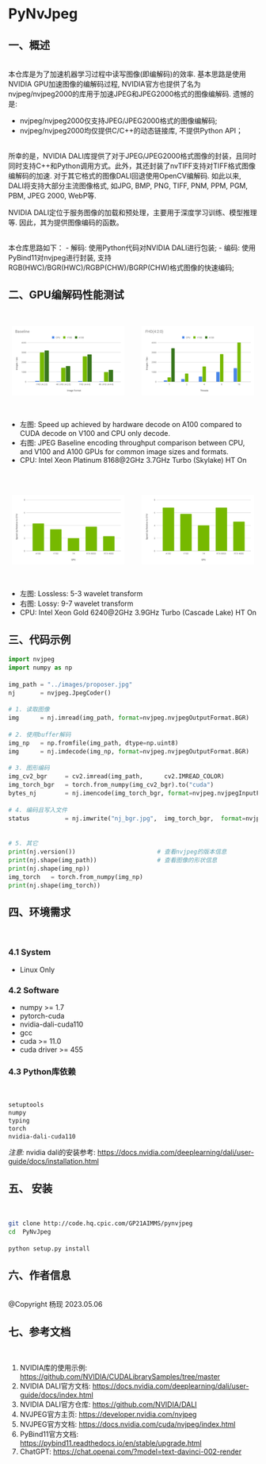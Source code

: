 # PyNvJpeg

## 一、概述
<br>
本仓库是为了加速机器学习过程中读写图像(即编解码)的效率. 基本思路是使用NVIDIA GPU加速图像的编解码过程, NVIDIA官方也提供了名为nvjpeg/nvjpeg2000的库用于加速JPEG和JPEG2000格式的图像编解码. 遗憾的是:

- nvjpeg/nvjpeg2000仅支持JPEG/JPEG2000格式的图像编解码;
- nvjpeg/nvjpeg2000均仅提供C/C++的动态链接库, 不提供Python API；

<br>
所幸的是，NVIDIA DALI库提供了对于JPEG/JPEG2000格式图像的封装，且同时同时支持C++和Python调用方式。此外，其还封装了nvTIFF支持对TIFF格式图像编解码的加速. 对于其它格式的图像DALI回退使用OpenCV编解码. 如此以来, DALI将支持大部分主流图像格式, 如JPG, BMP, PNG, TIFF, PNM, PPM, PGM, PBM, JPEG 2000, WebP等.

NVIDIA DALI定位于服务图像的加载和预处理，主要用于深度学习训练、模型推理等. 因此，其为提供图像编码的函数。

<br>
本仓库思路如下：
- 解码: 使用Python代码对NVIDIA DALI进行包装;
- 编码: 使用PyBind11对nvjpeg进行封装, 支持RGB(HWC)/BGR(HWC)/RGBP(CHW)/BGRP(CHW)格式图像的快速编码;

<br>

## 二、GPU编解码性能测试
<br>

<p align="center">
  <img alt="baseline" src="benchmark/baseline.png" width="45%">
&nbsp; &nbsp; &nbsp; &nbsp;
  <img alt="fhd" src="benchmark/fhd.png" width="45%">
</p>

<br>

- 左图: Speed up achieved by hardware decode on A100 compared to CUDA decode on V100 and CPU only decode.
- 右图: JPEG Baseline encoding throughput comparison between CPU, and V100 and A100 GPUs for common image sizes and formats.
- CPU: Intel Xeon Platinum 8168@2GHz 3.7GHz Turbo (Skylake) HT On


<br><br>

<p align="center">
  <img alt="lossless_updated" src="benchmark/lossless_updated.png" width="45%">
&nbsp; &nbsp; &nbsp; &nbsp;
  <img alt="lossy_updated" src="benchmark/lossy_updated.png" width="45%">
</p>

<br>

- 左图: Lossless: 5-3 wavelet transform
- 右图: Lossy: 9-7 wavelet transform
- CPU: Intel Xeon Gold 6240@2GHz 3.9GHz Turbo (Cascade Lake) HT On


## 三、代码示例
```python
import nvjpeg
import numpy as np

img_path = "../images/proposer.jpg"
nj       = nvjpeg.JpegCoder()

# 1. 读取图像
img      = nj.imread(img_path, format=nvjpeg.nvjpegOutputFormat.BGR)

# 2. 使用buffer解码
img_np   = np.fromfile(img_path, dtype=np.uint8)
img      = nj.imdecode(img_np, format=nvjpeg.nvjpegOutputFormat.BGR)

# 3. 图形编码
img_cv2_bgr     = cv2.imread(img_path,      cv2.IMREAD_COLOR)
img_torch_bgr   = torch.from_numpy(img_cv2_bgr).to("cuda")
bytes_nj        = nj.imencode(img_torch_bgr, format=nvjpeg.nvjpegInputFormat.BGR)

# 4. 编码且写入文件
status          = nj.imwrite("nj_bgr.jpg",  img_torch_bgr,  format=nvjpeg.nvjpegInputFormat.BGR)


# 5. 其它
print(nj.version())                       # 查看nvjpeg的版本信息
print(nj.shape(img_path))                 # 查看图像的形状信息
print(nj.shape(img_np))
img_torch   = torch.from_numpy(img_np)
print(nj.shape(img_torch))
```



## 四、环境需求
<br>

### 4.1 System
- Linux Only

### 4.2 Software
- numpy >= 1.7
- pytorch-cuda
- nvidia-dali-cuda110
- gcc
- cuda >= 11.0
- cuda driver >= 455


### 4.3 Python库依赖
<br>

```
setuptools
numpy
typing
torch
nvidia-dali-cuda110
```

*注意:* nvidia dali的安装参考: https://docs.nvidia.com/deeplearning/dali/user-guide/docs/installation.html

## 五、 安装
<br>

```bash
git clone http://code.hq.cpic.com/GP21AIMMS/pynvjpeg
cd  PyNvJpeg

python setup.py install 
```

## 六、作者信息
<br>
@Copyright  杨现   2023.05.06

## 七、参考文档
<br>

1. NVIDIA库的使用示例:   https://github.com/NVIDIA/CUDALibrarySamples/tree/master
2. NVIDIA DALI官方文档: https://docs.nvidia.com/deeplearning/dali/user-guide/docs/index.html
3. NVIDIA DALI官方仓库: https://github.com/NVIDIA/DALI
4. NVJPEG官方主页:      https://developer.nvidia.com/nvjpeg
5. NVJPEG官方文档:      https://docs.nvidia.com/cuda/nvjpeg/index.html
6. PyBind11官方文档:    https://pybind11.readthedocs.io/en/stable/upgrade.html
7. ChatGPT:            https://chat.openai.com/?model=text-davinci-002-render
